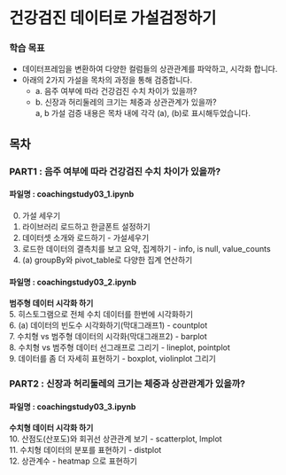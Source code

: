# 건강검진 데이터로 가설검정하기

### 학습 목표
- 데이터프레임을 변환하여 다양한 컬럼들의 상관관계를 파악하고, 시각화 합니다.
- 아래의 2가지 가설을 목차의 과정을 통해 검증합니다.   
  - a. 음주 여부에 따라 건강검진 수치 차이가 있을까?
  - b. 신장과 허리둘레의 크기는 체중과 상관관계가 있을까?  
a, b 가설 검증 내용은 목차 내에 각각 (a), (b)로 표시해두었습니다.


## 목차
### PART1 : 음주 여부에 따라 건강검진 수치 차이가 있을까?
#### 파일명 : coachingstudy03_1.ipynb
0. 가설 세우기
1. 라이브러리 로드하고 한글폰트 설정하기
2. 데이터셋 소개와 로드하기 - 가설세우기
3. 로드한 데이터의 결측치를 보고 요약, 집계하기 - info, is null, value_counts
4. (a) groupBy와 pivot_table로 다양한 집계 연산하기 

  
#### 파일명 : coachingstudy03_2.ipynb
**범주형 데이터 시각화 하기**    
5. 히스토그램으로 전체 수치 데이터를 한번에 시각화하기  
6. (a) 데이터의 빈도수 시각화하기(막대그래프1) - countplot  
7. 수치형 vs 범주형 데이터의 시각화(막대그래프2) - barplot  
8. 수치형 vs 범주형 데이터 선그래프로 그리기 - lineplot, pointplot  
9. 데이터를 좀 더 자세히 표현하기 - boxplot, violinplot 그리기  

  
### PART2 : 신장과 허리둘레의 크기는 체중과 상관관계가 있을까?
#### 파일명 : coachingstudy03_3.ipynb  
**수치형 데이터 시각화 하기**    
10. 산점도(산포도)와 회귀선 상관관계 보기 - scatterplot, lmplot  
11. 수치형 데이터의 분포를 표현하기 - distplot  
12. 상관계수 - heatmap 으로 표현하기
